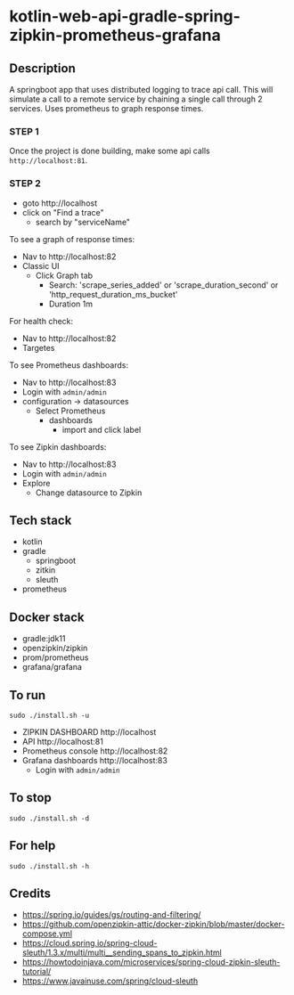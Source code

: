 # kotlin-web-api-gradle-spring-zipkin-prometheus-grafana

## Description
A springboot app that uses distributed logging
to trace api call. This will simulate a call
to a remote service by chaining a single call
through 2 services.
Uses prometheus to graph response times.

### STEP 1
Once the project is done building, make
some api calls `http://localhost:81`.

### STEP 2
- goto http://localhost
- click on "Find a trace"
  - search by "serviceName"

To see a graph of response times:
- Nav to http://localhost:82
- Classic UI
  - Click Graph tab
    - Search: 'scrape_series_added'
      or 'scrape_duration_second'
      or 'http_request_duration_ms_bucket'
    - Duration 1m

For health check:
- Nav to http://localhost:82
- Targetes

To see Prometheus dashboards:
- Nav to http://localhost:83
- Login with `admin/admin`
- configuration -> datasources
  - Select Prometheus
    - dashboards
      - import and click label

To see Zipkin dashboards:
- Nav to http://localhost:83
- Login with `admin/admin`
- Explore
  - Change datasource to Zipkin

## Tech stack
- kotlin
- gradle
  - springboot
  - zitkin
  - sleuth
- prometheus

## Docker stack
- gradle:jdk11
- openzipkin/zipkin
- prom/prometheus
- grafana/grafana

## To run
`sudo ./install.sh -u`
- ZIPKIN DASHBOARD http://localhost
- API http://localhost:81
- Prometheus console http://localhost:82
- Grafana dashboards http://localhost:83
  - Login with `admin/admin`

## To stop
`sudo ./install.sh -d`

## For help
`sudo ./install.sh -h`

## Credits
- https://spring.io/guides/gs/routing-and-filtering/
- https://github.com/openzipkin-attic/docker-zipkin/blob/master/docker-compose.yml
- https://cloud.spring.io/spring-cloud-sleuth/1.3.x/multi/multi__sending_spans_to_zipkin.html
- https://howtodoinjava.com/microservices/spring-cloud-zipkin-sleuth-tutorial/
- https://www.javainuse.com/spring/cloud-sleuth
